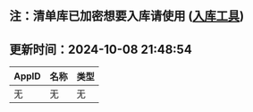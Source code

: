 ## 注：清单库已加密想要入库请使用 ([入库工具](https://github.com/BlankTMing/ManifestAutoUpdate/releases))

## 更新时间：2024-10-08 21:48:54
| AppID | 名称 | 类型  |
| :-------------------- | :----------------------------- | :----------- |
| 无 | 无 | 无 |
